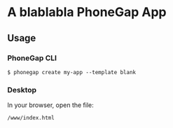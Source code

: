 # A blablabla PhoneGap App

## Usage

### PhoneGap CLI

    $ phonegap create my-app --template blank

### Desktop

In your browser, open the file:

    /www/index.html

